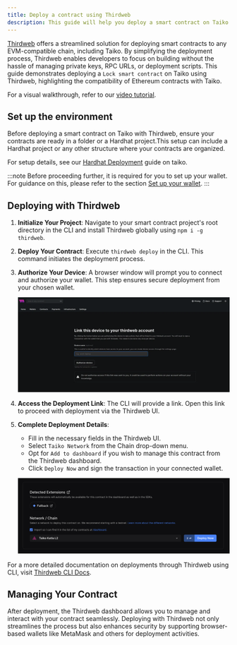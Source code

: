 ```yaml
---
title: Deploy a contract using Thirdweb
description: This guide will help you deploy a smart contract on Taiko using Thirdweb.
---
```

[Thirdweb](https://thirdweb.com/) offers a streamlined solution for deploying smart contracts to any EVM-compatible chain, including Taiko. By simplifying the deployment process, Thirdweb enables developers to focus on building without the hassle of managing private keys, RPC URLs, or deployment scripts. This guide demonstrates deploying a `Lock smart contract` on Taiko using Thirdweb, highlighting the compatibility of Ethereum contracts with Taiko.

For a visual walkthrough, refer to our [video tutorial](https://drive.google.com/file/d/1sPtzs2yWerAIS_DXwgQ5JK5wgR2Amc-S/view?usp=sharing).

## Set up the environment

Before deploying a smart contract on Taiko with Thirdweb, ensure your contracts are ready in a folder or a Hardhat project.This setup can include a Hardhat project or any other structure where your contracts are organized. 

For setup details, see our [Hardhat Deployment](/guides/deploy-a-contract/using-hardhat/) guide on taiko.

:::note
Before proceeding further, it is required for you to set up your wallet. For guidance on this, please refer to the section [Set up your wallet](/guides/set-up-your-wallet/).
:::

## Deploying with Thirdweb

1. **Initialize Your Project**: Navigate to your smart contract project's root directory in the CLI and install Thirdweb globally using `npm i -g thirdweb`.

2. **Deploy Your Contract**: Execute `thirdweb deploy` in the CLI. This command initiates the deployment process.

3. **Authorize Your Device**: A browser window will prompt you to connect and authorize your wallet. This step ensures secure deployment from your chosen wallet.

   ![Authorize Device](../../../../assets/content/docs/guides/thirdweb-authorize.png)

4. **Access the Deployment Link**: The CLI will provide a link. Open this link to proceed with deployment via the Thirdweb UI.

5. **Complete Deployment Details**:
    - Fill in the necessary fields in the Thirdweb UI.
    - Select `Taiko Network` from the Chain drop-down menu.
    - Opt for `Add to dashboard` if you wish to manage this contract from the Thirdweb dashboard.
    - Click `Deploy Now` and sign the transaction in your connected wallet.

   ![Deployment Details](../../../../assets/content/docs/guides/thirdweb-deploy.png)

For a more detailed documentation on deployments through Thirdweb using CLI, visit [Thirdweb CLI Docs](https://portal.thirdweb.com/cli).

## Managing Your Contract

After deployment, the Thirdweb dashboard allows you to manage and interact with your contract seamlessly. 
Deploying with Thirdweb not only streamlines the process but also enhances security by supporting browser-based wallets like MetaMask and others for deployment activities.
